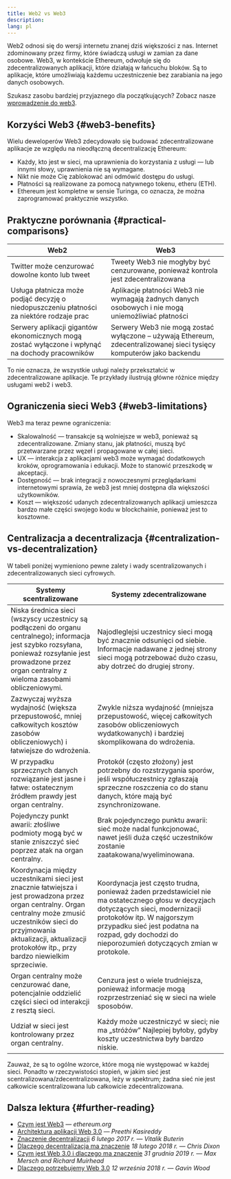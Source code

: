 ```yaml
---
title: Web2 vs Web3
description:
lang: pl
---
```


Web2 odnosi się do wersji internetu znanej dziś większości z nas. Internet zdominowany przez firmy, które świadczą usługi w zamian za dane osobowe. Web3, w kontekście Ethereum, odwołuje się do zdecentralizowanych aplikacji, które działają w łańcuchu bloków. Są to aplikacje, które umożliwiają każdemu uczestniczenie bez zarabiania na jego danych osobowych.

Szukasz zasobu bardziej przyjaznego dla początkujących? Zobacz nasze [wprowadzenie do web3](/web3/).

## Korzyści Web3 {#web3-benefits}

Wielu deweloperów Web3 zdecydowało się budować zdecentralizowane aplikacje ze względu na nieodłączną decentralizację Ethereum:

- Każdy, kto jest w sieci, ma uprawnienia do korzystania z usługi — lub innymi słowy, uprawnienia nie są wymagane.
- Nikt nie może Cię zablokować ani odmówić dostępu do usługi.
- Płatności są realizowane za pomocą natywnego tokenu, etheru (ETH).
- Ethereum jest kompletne w sensie Turinga, co oznacza, że ​​można zaprogramować praktycznie wszystko.

## Praktyczne porównania {#practical-comparisons}

| Web2                                                                                            | Web3                                                                                                                 |
| ----------------------------------------------------------------------------------------------- | -------------------------------------------------------------------------------------------------------------------- |
| Twitter może cenzurować dowolne konto lub tweet                                                 | Tweety Web3 nie mogłyby być cenzurowane, ponieważ kontrola jest zdecentralizowana                                    |
| Usługa płatnicza może podjąć decyzję o niedopuszczeniu płatności za niektóre rodzaje prac       | Aplikacje płatności Web3 nie wymagają żadnych danych osobowych i nie mogą uniemożliwiać płatności                    |
| Serwery aplikacji gigantów ekonomicznych mogą zostać wyłączone i wpłynąć na dochody pracowników | Serwery Web3 nie mogą zostać wyłączone – używają Ethereum, zdecentralizowanej sieci tysięcy komputerów jako backendu |

To nie oznacza, że wszystkie usługi należy przekształcić w zdecentralizowane aplikacje. Te przykłady ilustrują główne różnice między usługami web2 i web3.

## Ograniczenia sieci Web3 {#web3-limitations}

Web3 ma teraz pewne ograniczenia:

- Skalowalność — transakcje są wolniejsze w web3, ponieważ są zdecentralizowane. Zmiany stanu, jak płatności, muszą być przetwarzane przez węzeł i propagowane w całej sieci.
- UX — interakcja z aplikacjami web3 może wymagać dodatkowych kroków, oprogramowania i edukacji. Może to stanowić przeszkodę w akceptacji.
- Dostępność — brak integracji z nowoczesnymi przeglądarkami internetowymi sprawia, że web3 jest mniej dostępna dla większości użytkowników.
- Koszt — większość udanych zdecentralizowanych aplikacji umieszcza bardzo małe części swojego kodu w blockchainie, ponieważ jest to kosztowne.

## Centralizacja a decentralizacja {#centralization-vs-decentralization}

W tabeli poniżej wymieniono pewne zalety i wady scentralizowanych i zdecentralizowanych sieci cyfrowych.

| Systemy scentralizowane                                                                                                                                                                                                                              | Systemy zdecentralizowane                                                                                                                                                                                                                                            |
| ---------------------------------------------------------------------------------------------------------------------------------------------------------------------------------------------------------------------------------------------------- | -------------------------------------------------------------------------------------------------------------------------------------------------------------------------------------------------------------------------------------------------------------------- |
| Niska średnica sieci (wszyscy uczestnicy są podłączeni do organu centralnego); informacja jest szybko rozsyłana, ponieważ rozsyłanie jest prowadzone przez organ centralny z wieloma zasobami obliczeniowymi.                                        | Najodleglejsi uczestnicy sieci mogą być znacznie odsunięci od siebie. Informacje nadawane z jednej strony sieci mogą potrzebować dużo czasu, aby dotrzeć do drugiej strony.                                                                                          |
| Zazwyczaj wyższa wydajność (większa przepustowość, mniej całkowitych kosztów zasobów obliczeniowych) i łatwiejsze do wdrożenia.                                                                                                                      | Zwykle niższa wydajność (mniejsza przepustowość, więcej całkowitych zasobów obliczeniowych wydatkowanych) i bardziej skomplikowana do wdrożenia.                                                                                                                     |
| W przypadku sprzecznych danych rozwiązanie jest jasne i łatwe: ostatecznym źródłem prawdy jest organ centralny.                                                                                                                                      | Protokół (często złożony) jest potrzebny do rozstrzygania sporów, jeśli współuczestnicy zgłaszają sprzeczne roszczenia co do stanu danych, które mają być zsynchronizowane.                                                                                          |
| Pojedynczy punkt awarii: złośliwe podmioty mogą być w stanie zniszczyć sieć poprzez atak na organ centralny.                                                                                                                                         | Brak pojedynczego punktu awarii: sieć może nadal funkcjonować, nawet jeśli duża część uczestników zostanie zaatakowana/wyeliminowana.                                                                                                                                |
| Koordynacja między uczestnikami sieci jest znacznie łatwiejsza i jest prowadzona przez organ centralny. Organ centralny może zmusić uczestników sieci do przyjmowania aktualizacji, aktualizacji protokołów itp., przy bardzo niewielkim sprzeciwie. | Koordynacja jest często trudna, ponieważ żaden przedstawiciel nie ma ostatecznego głosu w decyzjach dotyczących sieci, modernizacji protokołów itp. W najgorszym przypadku sieć jest podatna na rozpad, gdy dochodzi do nieporozumień dotyczących zmian w protokole. |
| Organ centralny może cenzurować dane, potencjalnie oddzielić części sieci od interakcji z resztą sieci.                                                                                                                                              | Cenzura jest o wiele trudniejsza, ponieważ informacje mogą rozprzestrzeniać się w sieci na wiele sposobów.                                                                                                                                                           |
| Udział w sieci jest kontrolowany przez organ centralny.                                                                                                                                                                                              | Każdy może uczestniczyć w sieci; nie ma „stróżów” Najlepiej byłoby, gdyby koszty uczestnictwa były bardzo niskie.                                                                                                                                                    |

Zauważ, że są to ogólne wzorce, które mogą nie występować w każdej sieci. Ponadto w rzeczywistości stopień, w jakim sieć jest scentralizowana/zdecentralizowana, leży w spektrum; żadna sieć nie jest całkowicie scentralizowana lub całkowicie zdecentralizowana.

## Dalsza lektura {#further-reading}

- [Czym jest Web3](/web3/) — _ethereum.org_
- [Architektura aplikacji Web 3.0](https://www.preethikasireddy.com/post/the-architecture-of-a-web-3-0-application) — _Preethi Kasireddy_
- [Znaczenie decentralizacji](https://medium.com/@VitalikButerin/the-meaning-of-decentralization-a0c92b76a274) _6 lutego 2017 r. — Vitalik Buterin_
- [Dlaczego decentralizacja ma znaczenie](https://medium.com/s/story/why-decentralization-matters-5e3f79f7638e) _18 lutego 2018 r. — Chris Dixon_
- [Czym jest Web 3.0 i dlaczego ma znaczenie](https://medium.com/fabric-ventures/what-is-web-3-0-why-it-matters-934eb07f3d2b) _31 grudnia 2019 r. — Max Mersch and Richard Muirhead_
- [Dlaczego potrzebujemy Web 3.0](https://medium.com/@gavofyork/why-we-need-web-3-0-5da4f2bf95ab) _12 września 2018 r. — Gavin Wood_
